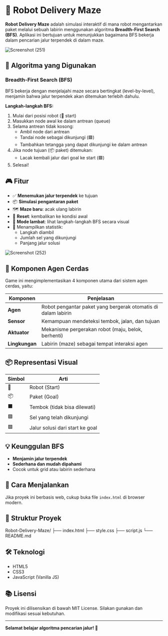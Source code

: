 # 🤖 Robot Delivery Maze

**Robot Delivery Maze** adalah simulasi interaktif di mana robot mengantarkan paket melalui sebuah labirin menggunakan algoritma **Breadth-First Search (BFS)**. Aplikasi ini bertujuan untuk menunjukkan bagaimana BFS bekerja dalam pencarian jalur terpendek di dalam maze.

![Screenshot (251)](https://github.com/user-attachments/assets/4b726322-e134-433e-86c2-84403b164d8e)

## 🧠 Algoritma yang Digunakan

### Breadth-First Search (BFS)

BFS bekerja dengan menjelajahi maze secara bertingkat (level-by-level), menjamin bahwa jalur terpendek akan ditemukan terlebih dahulu.

**Langkah-langkah BFS:**

1. Mulai dari posisi robot (📍 start)
2. Masukkan node awal ke dalam antrean (queue)
3. Selama antrean tidak kosong:
   - Ambil node dari antrean
   - Tandai node sebagai dikunjungi (🟪)
   - Tambahkan tetangga yang dapat dikunjungi ke dalam antrean
4. Jika node tujuan (📦 paket) ditemukan:
   - Lacak kembali jalur dari goal ke start (🟩)
5. Selesai!

## 🎮 Fitur

- ✅ **Menemukan jalur terpendek** ke tujuan
- 📦 **Simulasi pengantaran paket**
- 🗺️ **Maze baru**: acak ulang labirin
- 🔄 **Reset**: kembalikan ke kondisi awal
- 🐌 **Mode lambat**: lihat langkah-langkah BFS secara visual
- 👣 Menampilkan statistik:
  - Langkah diambil
  - Jumlah sel yang dikunjungi
  - Panjang jalur solusi

![Screenshot (252)](https://github.com/user-attachments/assets/fb292f2c-7f08-4eee-9306-eb293ac38fd2)

## 🧠 Komponen Agen Cerdas

Game ini mengimplementasikan 4 komponen utama dari sistem agen cerdas, yaitu:

| Komponen     | Penjelasan                                                                 |
|--------------|----------------------------------------------------------------------------|
| **Agen**     | Robot pengantar paket yang bergerak otomatis di dalam labirin              |
| **Sensor**   | Kemampuan mendeteksi tembok, jalan, dan tujuan                             |
| **Aktuator** | Mekanisme pergerakan robot (maju, belok, berhenti)                         |
| **Lingkungan** | Labirin (maze) sebagai tempat interaksi agen                             |


## 📦 Representasi Visual

| Simbol | Arti |
|--------|------|
| 🤖     | Robot (Start) |
| 📦     | Paket (Goal) |
| ⬛     | Tembok (tidak bisa dilewati) |
| 🟪     | Sel yang telah dikunjungi |
| 🟩     | Jalur solusi dari start ke goal |

## 💡 Keunggulan BFS

- **Menjamin jalur terpendek**
- **Sederhana dan mudah dipahami**
- Cocok untuk grid atau labirin sederhana

## 🚀 Cara Menjalankan

Jika proyek ini berbasis web, cukup buka file `index.html` di browser modern.

## 📁 Struktur Proyek

Robot-Delivery-Maze/
├── index.html
├── style.css
├── script.js
└── README.md


## 🛠️ Teknologi

- HTML5
- CSS3
- JavaScript (Vanilla JS)

## 📚 Lisensi

Proyek ini dilisensikan di bawah MIT License. Silakan gunakan dan modifikasi sesuai kebutuhan.

---

**Selamat belajar algoritma pencarian jalur! 🚀**
